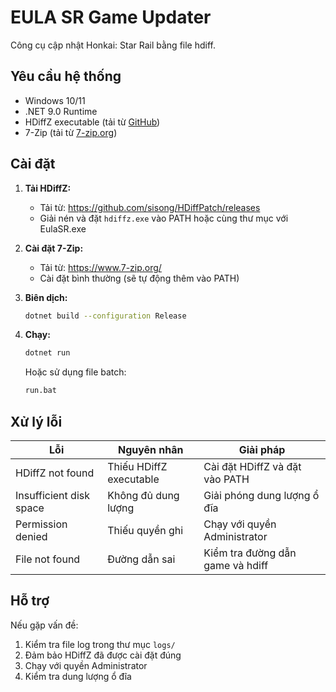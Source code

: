 # EULA SR Game Updater

Công cụ cập nhật Honkai: Star Rail bằng file hdiff.

## Yêu cầu hệ thống

- Windows 10/11
- .NET 9.0 Runtime
- HDiffZ executable (tải từ [GitHub](https://github.com/sisong/HDiffPatch))
- 7-Zip (tải từ [7-zip.org](https://www.7-zip.org/))

## Cài đặt

1. **Tải HDiffZ:**
   - Tải từ: https://github.com/sisong/HDiffPatch/releases
   - Giải nén và đặt `hdiffz.exe` vào PATH hoặc cùng thư mục với EulaSR.exe

2. **Cài đặt 7-Zip:**
   - Tải từ: https://www.7-zip.org/
   - Cài đặt bình thường (sẽ tự động thêm vào PATH)

3. **Biên dịch:**
   ```bash
   dotnet build --configuration Release
   ```

4. **Chạy:**
   ```bash
   dotnet run
   ```
   
   Hoặc sử dụng file batch:
   ```bash
   run.bat
   ```

## Xử lý lỗi

|        Lỗi              |           Nguyên nhân          |         Giải pháp                |
|-------------------------|--------------------------------|----------------------------------|
| HDiffZ not found        | Thiếu HDiffZ executable        | Cài đặt HDiffZ và đặt vào PATH   |
| Insufficient disk space | Không đủ dung lượng            | Giải phóng dung lượng ổ đĩa      |
| Permission denied       | Thiếu quyền ghi                | Chạy với quyền Administrator     |
| File not found          | Đường dẫn sai                  | Kiểm tra đường dẫn game và hdiff |

## Hỗ trợ

Nếu gặp vấn đề:
1. Kiểm tra file log trong thư mục `logs/`
2. Đảm bảo HDiffZ đã được cài đặt đúng
3. Chạy với quyền Administrator
4. Kiểm tra dung lượng ổ đĩa
